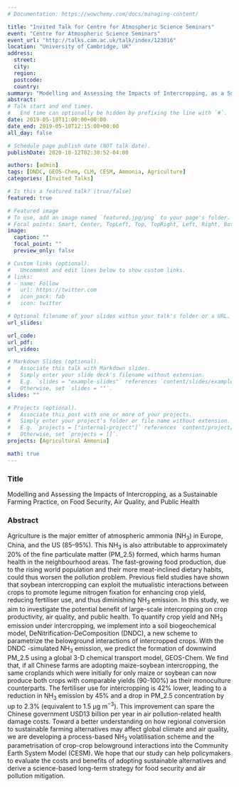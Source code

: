 ```yaml
---
# Documentation: https://wowchemy.com/docs/managing-content/

title: "Invited Talk for Centre for Atmospheric Science Seminars"
event: "Centre for Atmospheric Science Seminars"
event_url: "http://talks.cam.ac.uk/talk/index/123016"
location: "University of Cambridge, UK"
address:
  street:
  city:
  region:
  postcode:
  country:
summary: "Modelling and Assessing the Impacts of Intercropping, as a Sustainable Farming Practice, on Food Security, Air Quality, and Public Health"
abstract: 
# Talk start and end times.
#   End time can optionally be hidden by prefixing the line with `#`.
date: 2019-05-10T11:00:00+00:00
date_end: 2019-05-10T12:15:00+00:00
all_day: false

# Schedule page publish date (NOT talk date).
publishDate: 2020-10-12T02:30:52-04:00

authors: [admin]
tags: [DNDC, GEOS-Chem, CLM, CESM, Ammonia, Agriculture]
categories: [Invited Talks]

# Is this a featured talk? (true/false)
featured: true

# Featured image
# To use, add an image named `featured.jpg/png` to your page's folder. 
# Focal points: Smart, Center, TopLeft, Top, TopRight, Left, Right, BottomLeft, Bottom, BottomRight.
image:
  caption: ""
  focal_point: ""
  preview_only: false

# Custom links (optional).
#   Uncomment and edit lines below to show custom links.
# links:
# - name: Follow
#   url: https://twitter.com
#   icon_pack: fab
#   icon: twitter

# Optional filename of your slides within your talk's folder or a URL.
url_slides: 

url_code:
url_pdf:
url_video:

# Markdown Slides (optional).
#   Associate this talk with Markdown slides.
#   Simply enter your slide deck's filename without extension.
#   E.g. `slides = "example-slides"` references `content/slides/example-slides.md`.
#   Otherwise, set `slides = ""`.
slides: ""

# Projects (optional).
#   Associate this post with one or more of your projects.
#   Simply enter your project's folder or file name without extension.
#   E.g. `projects = ["internal-project"]` references `content/project/deep-learning/index.md`.
#   Otherwise, set `projects = []`.
projects: [Agricultural Ammonia]

math: true
---
```


### Title
Modelling and Assessing the Impacts of Intercropping, as a Sustainable Farming Practice, on Food Security, Air Quality, and Public Health

### Abstract
Agriculture is the major emitter of atmospheric ammonia (NH$_3$) in Europe, China, and the US (85$–$95%). This NH$_3$ is also attributable to approximately 20% of the fine particulate matter (PM$\_{2.5}$) formed, which harms human health in the neighbourhood areas. The fast-growing food production, due to the rising world population and their more meat-inclined dietary habits, could thus worsen the pollution problem. Previous field studies have shown that soybean intercropping can exploit the mutualistic interactions between crops to promote legume nitrogen fixation for enhancing crop yield, reducing fertiliser use, and thus diminishing NH$_3$ emission. In this study, we aim to investigate the potential benefit of large-scale intercropping on crop productivity, air quality, and public health. To quantify crop yield and NH$_3$ emission under intercropping, we implement into a soil biogeochemical model, DeNitrification-DeComposition (DNDC), a new scheme to parametrize the belowground interactions of intercropped crops. With the DNDC -simulated NH$_3$ emission, we predict the formation of downwind PM$\_{2.5}$ using a global 3-D chemical transport model, GEOS-Chem. We find that, if all Chinese farms are adopting maize-soybean intercropping, the same croplands which were initially for only maize or soybean can now produce both crops with comparable yields (90-100%) as their monoculture counterparts. The fertiliser use for intercropping is 42% lower, leading to a reduction in NH$_3$ emission by 45% and a drop in PM$\_{2.5}$ concentration by up to 2.3% (equivalent to 1.5 μg m$^{-3}$). This improvement can spare the Chinese government USD13 billion per year in air pollution-related health damage costs. Toward a better understanding on how regional conversion to sustainable farming alternatives may affect global climate and air quality, we are developing a process-based NH$_3$ volatilisation scheme and the parametrisation of crop-crop belowground interactions into the Community Earth System Model (CESM). We hope that our study can help policymakers to evaluate the costs and benefits of adopting sustainable alternatives and derive a science-based long-term strategy for food security and air pollution mitigation.